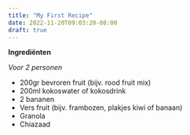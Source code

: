 ```yaml
---
title: "My First Recipe"
date: 2022-11-20T09:03:20-08:00
draft: true
---
```


**Ingrediënten**

*Voor 2 personen*
- 200gr bevroren fruit (bijv. rood fruit mix)
- 200ml kokoswater of kokosdrink
- 2 bananen
- Vers fruit (bijv. frambozen, plakjes kiwi of banaan)
- Granola
- Chiazaad